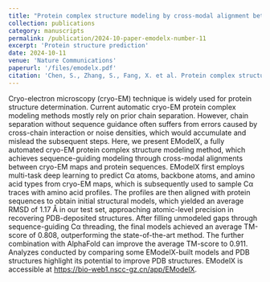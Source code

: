 ```yaml
---
title: "Protein complex structure modeling by cross-modal alignment between cryo-EM maps and protein sequences"
collection: publications
category: manuscripts
permalink: /publication/2024-10-paper-emodelx-number-11
excerpt: 'Protein structure prediction'
date: 2024-10-11
venue: 'Nature Communications'
paperurl: '/files/emodelx.pdf'
citation: 'Chen, S., Zhang, S., Fang, X. et al. Protein complex structure modeling by cross-modal alignment between cryo-EM maps and protein sequences. Nat Commun 15, 8808 (2024). https://doi.org/10.1038/s41467-024-53116-5'
---
```


Cryo-electron microscopy (cryo-EM) technique is widely used for protein structure determination. Current automatic cryo-EM protein complex modeling methods mostly rely on prior chain separation. However, chain separation without sequence guidance often suffers from errors caused by cross-chain interaction or noise densities, which would accumulate and mislead the subsequent steps. Here, we present EModelX, a fully automated cryo-EM protein complex structure modeling method, which achieves sequence-guiding modeling through cross-modal alignments between cryo-EM maps and protein sequences. EModelX first employs multi-task deep learning to predict Cα atoms, backbone atoms, and amino acid types from cryo-EM maps, which is subsequently used to sample Cα traces with amino acid profiles. The profiles are then aligned with protein sequences to obtain initial structural models, which yielded an average RMSD of 1.17 Å in our test set, approaching atomic-level precision in recovering PDB-deposited structures. After filling unmodeled gaps through sequence-guiding Cα threading, the final models achieved an average TM-score of 0.808, outperforming the state-of-the-art method. The further combination with AlphaFold can improve the average TM-score to 0.911. Analyzes conducted by comparing some EModelX-built models and PDB structures highlight its potential to improve PDB structures. EModelX is accessible at https://bio-web1.nscc-gz.cn/app/EModelX.
